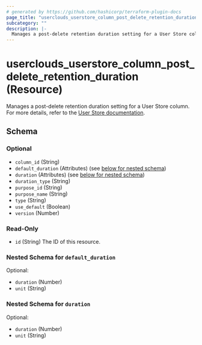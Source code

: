 ```yaml
---
# generated by https://github.com/hashicorp/terraform-plugin-docs
page_title: "userclouds_userstore_column_post_delete_retention_duration Resource - terraform-provider-userclouds"
subcategory: ""
description: |-
  Manages a post-delete retention duration setting for a User Store column. For more details, refer to the User Store documentation https://docs.userclouds.com/docs/introduction.
---
```


# userclouds_userstore_column_post_delete_retention_duration (Resource)

Manages a post-delete retention duration setting for a User Store column. For more details, refer to the [User Store documentation](https://docs.userclouds.com/docs/introduction).



<!-- schema generated by tfplugindocs -->
## Schema

### Optional

- `column_id` (String)
- `default_duration` (Attributes) (see [below for nested schema](#nestedatt--default_duration))
- `duration` (Attributes) (see [below for nested schema](#nestedatt--duration))
- `duration_type` (String)
- `purpose_id` (String)
- `purpose_name` (String)
- `type` (String)
- `use_default` (Boolean)
- `version` (Number)

### Read-Only

- `id` (String) The ID of this resource.

<a id="nestedatt--default_duration"></a>
### Nested Schema for `default_duration`

Optional:

- `duration` (Number)
- `unit` (String)


<a id="nestedatt--duration"></a>
### Nested Schema for `duration`

Optional:

- `duration` (Number)
- `unit` (String)
